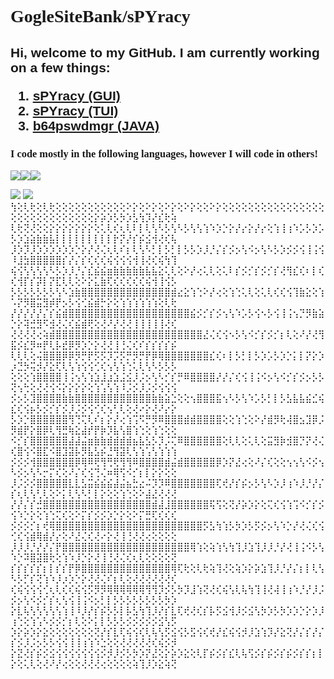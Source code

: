<h1 style="font-family: Verdana">GogleSiteBank/sPYracy</h1>

<h2 style="font-family: Verdana, Geneva, Tahoma, sans-serif;">
    Hi, welcome to my GitHub. I am currently working on a few things:
    <ol type="1">
        <li><a href="https://github.com/goglesitebank/spyracy">sPYracy (GUI)</a><br></li>
        <li><a href="https://github.com/GogleSiteBank/sPYracy-TUI">sPYracy (TUI)</a><br></li>
        <li><a href="https://github.com/GogleSiteBank/b64pswdmgr">b64pswdmgr (JAVA)</a></li>
    </ol>
</h2>


<h3 style="font-family: Verdana">I code mostly in the following languages, however I will code in others!</h3>
<img src="https://img.shields.io/badge/-Java-gray?style=for-the-badge&logo=java"><img src="https://img.shields.io/badge/-HTML5-gray?style=for-the-badge&logo=html5"><img src="https://img.shields.io/badge/-Python-gray?style=for-the-badge&logo=python">
</img></img></img>

<img src="https://github-readme-stats-ten-gilt.vercel.app/api/top-langs/?username=goglesitebank&layout=compact&theme=gotham"></img>
<img src="https://github-readme-stats-ten-gilt.vercel.app/api?username=goglesitebank&theme=gotham"></img>
<a>
⢳⢕⢇⢗⢕⢇⢗⢕⢕⢕⢕⢕⢕⢕⢕⢕⢕⢕⠕⡕⢕⠕⡕⢕⠕⡕⢕⠕⡕⢕⢕⠕⡕⢕⢕⢕⢕⢕⢕⢕⢕⢕⢕⢕⢕⢕⢕⢕⢕⢕⢕⢕⢕⢕⢕⢕⢕⢕⢕⢕⢕⢕⡕⡵⡱⡣⡳⡱⣣⢳⡹⡜⣎⢗⢵
⢇⢗⢝⢜⢕⢕⡕⡕⡕⡕⡕⡕⡕⢕⢅⢇⢎⢆⢇⠇⡇⢇⢣⠣⡣⢣⠣⡣⢣⢣⢱⠱⡱⡑⡕⡜⡔⡕⡜⡔⢕⢱⢸⢰⠱⡡⡣⡱⡡⡣⡱⣱⣵⣷⣷⣧⡇⡇⡇⡇⡇⡇⡇⡇⡇⡗⡝⡜⡎⡮⣪⢺⢜⢎⢧
⡸⡱⡹⡸⡱⡱⡱⡱⡱⡱⡑⡕⡜⢜⢌⢆⢇⠎⡆⢇⢣⠣⡃⡇⡣⡃⡇⡣⡣⡱⡸⡘⡌⡎⡪⡢⢣⠪⡢⢣⠣⡣⡱⡪⡪⢪⢸⢨⢪⠸⣸⣳⣿⣿⣿⣿⣿⡎⡜⡌⡎⢎⢎⢎⢮⢪⢪⢪⢺⢸⢜⢎⢮⢳⢹
⢮⢪⢣⢣⢣⢣⠣⡣⡱⡸⡘⡌⣎⣮⣮⣶⣷⣷⣷⣷⣷⣧⣧⣕⢅⢇⢕⠕⡜⢔⢅⢇⢕⢅⠇⡎⡪⡊⡎⡪⡊⡎⢜⢻⣎⢎⠆⡇⢎⢎⢺⡏⡎⡽⡇⡝⣏⢇⢇⢕⠕⡕⣅⣷⢏⢎⢎⢎⢎⢎⢮⢺⢸⢪⡣
⡣⡣⡣⡣⡣⡣⡣⢣⠣⣱⣷⣿⣿⣿⣿⣿⣿⣿⣿⣿⣿⣿⣿⣿⣿⣾⣔⣕⢱⢑⠕⡜⢔⢕⢱⢑⢅⢇⢕⢅⢇⢎⢎⢪⢹⣷⣕⢕⢱⠡⡝⡻⣿⣭⣻⡾⡟⡢⡣⢪⢊⣮⣾⡓⡕⢕⢱⢱⢱⢱⢱⢱⢕⢇⢗
⡜⡜⡜⡜⡜⡌⡎⣮⣾⣿⣿⣿⣿⣿⣿⣿⣿⣿⣿⣿⣿⣿⣿⣿⣿⣿⣿⣿⣮⡪⡊⡎⡪⢢⢣⠱⡡⡣⢪⠢⡣⢪⢸⢨⢢⡙⡻⣷⣵⡑⡕⢽⣚⣻⠫⣺⢜⢌⢎⣮⣾⢟⢕⢜⠜⡜⢜⢜⢸⢸⢸⢸⢸⢜⢎
⢜⢜⢜⢜⢔⢵⣾⣿⣿⣿⣿⣿⣿⣿⣿⣿⣿⣿⣿⣿⣿⣿⣿⣿⣿⣿⣿⣿⣿⣿⣜⢌⢎⢪⠢⡣⢣⠪⡊⡎⡪⡊⡆⢇⢕⠜⡜⢜⢻⣯⡪⣎⡻⠶⡟⢇⡧⣞⡿⡻⡱⡑⡕⢜⢜⢸⢘⢌⢎⠎⡎⡎⡎⡎⡮
⢇⢇⢇⢕⢬⣿⣿⣿⡿⡿⡻⡛⡟⡫⡫⡹⡩⡫⡛⡻⡛⡟⡿⢿⣿⣿⣿⣿⣿⣿⣿⣎⢎⠆⡇⡣⡃⡇⡣⡱⡡⡣⡱⡑⡅⡇⡝⡕⡱⡰⣙⡳⢭⡺⡜⣕⢏⢇⢣⢱⢪⢪⢊⢎⢢⢣⢱⢑⢅⢇⢣⠣⡣⡣⡣
⢕⢕⢕⢱⣿⣿⣿⣿⢸⢨⢢⢣⢱⣱⣸⣰⣱⣨⣪⡸⡨⡢⢣⠣⡊⡎⡛⠿⣿⣿⣿⣿⡜⡜⡌⢎⢪⢸⢨⠪⡢⢣⠪⡊⡎⡪⡢⡣⡣⢝⢢⢓⢕⢜⢜⢪⠪⡕⡕⡕⡕⢕⢱⢡⢣⢱⠸⡨⡪⡸⡨⡪⢪⢪⢪
⡪⡢⡣⣹⣿⣿⣿⣿⣷⣷⣿⣿⣿⣿⣿⣿⣿⣿⣿⣿⣿⣿⣷⣷⣵⣑⢕⢕⢢⣿⣿⣿⣯⢢⠣⡣⢣⠱⡡⡣⡃⡇⡣⣣⣧⣧⣮⣊⢮⣎⢎⢪⡦⡣⡪⡊⡎⡪⡸⡨⡪⢪⢊⢎⢢⢃⢇⢕⢜⠔⡕⢜⠜⡔⡕
⡣⡱⡑⣿⣿⣿⣿⣿⣿⢻⢙⢍⢇⠎⡆⡕⡜⢔⢱⢩⠫⡛⡻⠿⣿⣿⣿⣾⣾⣿⣿⣿⣿⢕⢕⢱⢑⢕⠕⡜⣾⡻⢗⢼⣿⣢⣹⡿⡨⡻⣾⡟⡕⣿⡿⢇⢻⣛⢷⣕⣼⡞⡟⡷⡹⣧⢣⣿⢱⢑⢕⢱⢑⢕⢕
⠪⡊⡎⣿⣿⣿⣿⣿⣿⣼⣼⣬⣶⣷⣷⣾⣾⣾⣾⣦⣧⣣⡣⡹⡨⢍⠿⣿⣿⣿⣿⣿⣿⢕⢇⢇⢕⢅⢇⢕⣭⣻⡷⣺⣿⡙⡝⢜⢌⢎⣿⢪⠪⣿⣏⠪⣿⣹⣽⡧⡻⣧⣣⡮⣘⢻⣽⢇⢣⢱⢡⢣⢱⢱⢱
⡪⡪⡪⢺⣿⣿⣿⣿⣿⣿⡿⢿⠿⢟⢻⢛⢟⢻⢻⠿⣿⣿⣿⣿⣾⣬⣾⣿⣿⣿⣿⣿⡿⡱⡝⣜⢔⢕⠜⡌⢎⢕⢕⢢⢢⢣⠪⡪⢢⠣⡪⡢⢣⠣⡒⡍⢎⢕⠜⡌⢎⢪⢙⢌⠶⢿⢫⠪⡊⡆⡇⡕⡕⢕⢕
⡸⡨⡪⡪⣿⣿⣿⣿⣿⣇⣇⣣⣭⣮⣮⣮⣼⣬⣦⣓⣔⠬⡹⡹⠿⣿⣿⣿⣿⣿⣿⣿⢏⢞⡜⡎⡮⡢⡣⢣⠣⡱⡸⢰⠱⡸⡘⡜⡌⡎⢆⢇⢣⢃⢇⢕⠕⡅⢇⢣⠣⡃⡇⡕⢕⢕⢱⢑⢕⠕⣼⣜⢜⢜⢜
⡜⡜⡌⡎⣚⣿⣿⣿⣿⣿⣿⣿⣿⣿⣿⣿⣿⣿⣿⣿⣿⣿⣾⣼⣸⣿⣿⣿⣿⣿⣿⢯⢫⢕⢝⡜⡵⡱⡕⢕⢍⢎⢪⢱⢩⠪⡊⡎⡪⢪⠱⡑⡕⢕⢱⢑⢍⢎⢕⠕⡍⡎⡪⡪⡱⡑⡕⢕⠕⡍⣛⢏⢎⢎⢎
⡪⡪⡪⡊⡆⢞⢿⣿⣿⣿⣿⣿⣿⣿⣿⣿⣿⣿⣿⣿⣿⣿⣿⣿⣿⣿⣿⣿⣿⣿⡫⣣⢳⢱⡣⡳⡱⡣⡫⡪⡢⢣⠱⡑⡜⢜⢌⢎⢪⢊⢎⢪⣾⢿⣾⡜⡔⢕⠜⣜⢌⢎⢜⠔⡕⢜⢸⢘⢜⢜⢔⢕⢕⢕⢕
⡸⡸⡸⡘⡜⡜⡌⡟⣿⣿⣿⣿⣿⣿⣿⣿⣿⣿⣿⣿⣿⣿⣿⣿⣿⣿⣿⣿⢿⢱⢕⢵⢱⢣⢳⢹⡸⣱⢹⡸⡸⡘⡜⢜⢸⢨⠪⡣⢣⠱⡑⠽⣿⣽⣿⢗⢕⢱⠱⡸⡑⡕⢜⢸⢘⢜⢌⢎⢆⢇⢕⢕⢕⢕⢝
⡎⡎⡎⡎⡎⡆⡇⡎⡎⡟⡿⣿⣿⣿⣿⣿⣿⣿⣿⣿⣿⣿⣿⣿⣿⢿⢏⢗⢕⢇⢗⢵⢹⢜⢕⢵⡱⡕⡵⣱⢹⡸⡘⡜⡌⡆⡇⢇⢣⠣⡣⡋⡎⢝⢱⠱⡸⡰⡱⡑⡕⢜⢜⢌⠎⡆⢇⢕⢜⢜⢜⢜⢜⢜⢎
⢎⢮⢪⢪⢪⢊⢆⢇⢎⢎⢮⢪⡫⡻⡻⢿⢿⢿⢿⢿⢿⢻⢻⡹⡪⡣⡳⡹⣸⢱⢝⢜⢎⢮⢣⢇⢧⢳⢹⢸⢜⢼⢸⢰⠱⡘⡜⡸⡨⡪⡢⢣⠪⡪⡊⡎⢆⢣⢪⢸⢨⠪⡢⡃⡇⡣⡣⡣⡣⡣⡣⡣⡣⡳⡱
⡕⣇⢧⢣⢣⢣⢣⢣⢱⢸⠸⡸⡜⡎⡮⡣⡣⡇⡧⣣⢳⢹⡸⡜⡎⣇⢏⢞⢜⢎⡎⡧⡫⣪⢺⡸⡪⣪⢣⡳⡱⡣⡳⡱⡱⡑⡕⡱⡸⢰⢑⢕⢱⢡⠣⡪⡪⡊⡆⢇⢕⠕⡅⡇⡣⡣⡣⡪⡪⡪⡪⡪⣪⢣⡫
⡱⡕⡵⡱⡕⣕⢕⢕⢕⢕⢕⢕⢕⢝⡜⡎⣇⢏⢮⢪⢎⢇⢧⢣⡫⣪⢪⡣⣫⢪⢎⢞⡜⣎⢮⢪⡺⡸⣱⢱⡹⡜⣕⢝⡜⡌⡎⡜⡌⡎⡪⡸⡨⡢⡣⡣⢪⢪⢸⢸⢰⢱⠱⣑⢕⢕⢜⢜⢜⢜⢜⢎⢮⡪⡺
⡕⣝⢜⡎⡮⡪⣪⢪⢪⢪⢪⢪⢪⢪⡪⡺⡸⡪⡣⡳⡱⡝⣜⢕⡕⡵⡱⣕⢕⢇⡏⡮⡪⡎⣎⢇⢧⢫⡪⡎⡮⡪⡎⡮⡪⡎⡎⡆⡇⡕⢕⢅⢇⢕⢜⠜⡜⢔⢕⢕⢜⢜⢜⢔⢕⢕⢕⢕⢵⢹⡸⡱⣕⢵⢝
</a>
